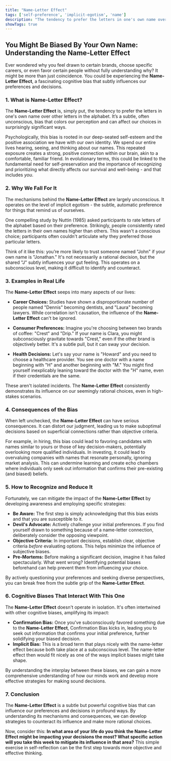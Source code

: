 ```yaml
---
title: "Name-Letter Effect"
tags: ['self-preference', 'implicit-egotism', 'name']
description: "The tendency to prefer the letters in one's own name over other letters in the alphabet."
showTags: true
---
```


## You Might Be Biased By Your Own Name: Understanding the Name-Letter Effect

Ever wondered why you feel drawn to certain brands, choose specific careers, or even favor certain people without fully understanding why? It might be more than just coincidence. You could be experiencing the **Name-Letter Effect**, a fascinating cognitive bias that subtly influences our preferences and decisions.

### 1. What is Name-Letter Effect?

The **Name-Letter Effect** is, simply put, the tendency to prefer the letters in one's own name over other letters in the alphabet. It’s a subtle, often unconscious, bias that colors our perception and can affect our choices in surprisingly significant ways.

Psychologically, this bias is rooted in our deep-seated self-esteem and the positive association we have with our own identity. We spend our entire lives hearing, seeing, and thinking about our names. This repeated exposure creates a strong, positive connection within our brain, akin to a comfortable, familiar friend. In evolutionary terms, this could be linked to the fundamental need for self-preservation and the importance of recognizing and prioritizing what directly affects our survival and well-being - and that includes *you*.

### 2. Why We Fall For It

The mechanisms behind the **Name-Letter Effect** are largely unconscious. It operates on the level of implicit egotism - the subtle, automatic preference for things that remind us of ourselves.

One compelling study by Nuttin (1985) asked participants to rate letters of the alphabet based on their preference. Strikingly, people consistently rated the letters in their own names higher than others. This wasn't a conscious choice; participants often couldn't articulate *why* they preferred those particular letters.

Think of it like this: you’re more likely to trust someone named "John" if your own name is "Jonathan." It's not necessarily a rational decision, but the shared "J" subtly influences your gut feeling. This operates on a subconscious level, making it difficult to identify and counteract.

### 3. Examples in Real Life

The **Name-Letter Effect** seeps into many aspects of our lives:

*   **Career Choices:** Studies have shown a disproportionate number of people named "Dennis" becoming dentists, and "Laura" becoming lawyers. While correlation isn't causation, the influence of the **Name-Letter Effect** can't be ignored.

*   **Consumer Preferences:** Imagine you're choosing between two brands of coffee: "Crest" and "Drip." If your name is Clara, you might subconsciously gravitate towards "Crest," even if the other brand is objectively better. It's a subtle pull, but it can sway your decision.

*   **Health Decisions:** Let's say your name is "Howard" and you need to choose a healthcare provider. You see one doctor with a name beginning with "H" and another beginning with "M." You might find yourself inexplicably leaning toward the doctor with the "H" name, even if their credentials are the same.

These aren't isolated incidents. The **Name-Letter Effect** consistently demonstrates its influence on our seemingly rational choices, even in high-stakes scenarios.

### 4. Consequences of the Bias

When left unchecked, the **Name-Letter Effect** can have serious consequences. It can distort our judgment, leading us to make suboptimal decisions based on superficial connections rather than objective criteria.

For example, in hiring, this bias could lead to favoring candidates with names similar to yours or those of key decision-makers, potentially overlooking more qualified individuals. In investing, it could lead to overvaluing companies with names that resonate personally, ignoring market analysis. This can undermine learning and create echo chambers where individuals only seek out information that confirms their pre-existing (and biased) beliefs.

### 5. How to Recognize and Reduce It

Fortunately, we can mitigate the impact of the **Name-Letter Effect** by developing awareness and employing specific strategies:

*   **Be Aware:** The first step is simply acknowledging that this bias exists and that you are susceptible to it.
*   **Devil's Advocate:** Actively challenge your initial preferences. If you find yourself drawn to something because of a name-letter connection, deliberately consider the opposing viewpoint.
*   **Objective Criteria:** In important decisions, establish clear, objective criteria *before* evaluating options. This helps minimize the influence of subjective biases.
*   **Pre-Mortems:** Before making a significant decision, imagine it has failed spectacularly. What went wrong? Identifying potential biases beforehand can help prevent them from influencing your choice.

By actively questioning your preferences and seeking diverse perspectives, you can break free from the subtle grip of the **Name-Letter Effect**.

### 6. Cognitive Biases That Interact With This One

The **Name-Letter Effect** doesn't operate in isolation. It's often intertwined with other cognitive biases, amplifying its impact:

*   **Confirmation Bias:** Once you've subconsciously favored something due to the **Name-Letter Effect**, Confirmation Bias kicks in, leading you to seek out information that confirms your initial preference, further solidifying your biased decision.
*   **Implicit Bias:** This is a broad term that plays nicely with the name-letter effect because both take place at a subconscious level. The name-letter effect then would fit nicely as one of the ways implicit biases might take shape.

By understanding the interplay between these biases, we can gain a more comprehensive understanding of how our minds work and develop more effective strategies for making sound decisions.

### 7. Conclusion

The **Name-Letter Effect** is a subtle but powerful cognitive bias that can influence our preferences and decisions in profound ways. By understanding its mechanisms and consequences, we can develop strategies to counteract its influence and make more rational choices.

Now, consider this: **In what area of your life do you think the Name-Letter Effect might be impacting your decisions the most? What specific action will you take this week to mitigate its influence in that area?** This simple exercise in self-reflection can be the first step towards more objective and effective thinking.

